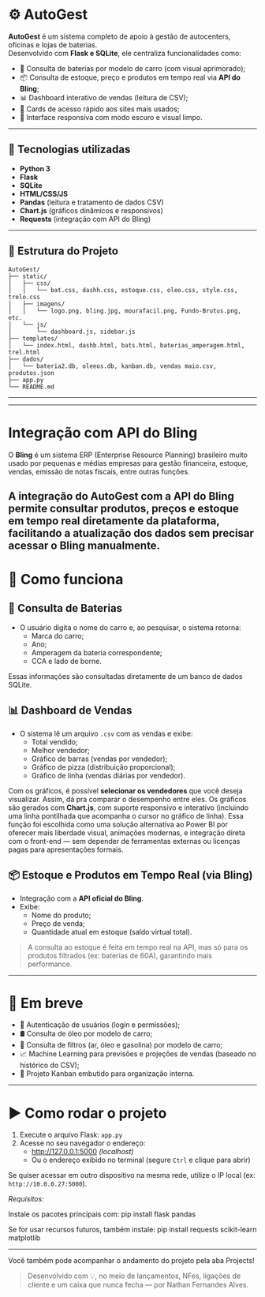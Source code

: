 # ⚙️ AutoGest

**AutoGest** é um sistema completo de apoio à gestão de autocenters, oficinas e lojas de baterias.  
Desenvolvido com **Flask e SQLite**, ele centraliza funcionalidades como:

- 🔋 Consulta de baterias por modelo de carro (com visual aprimorado);
- 📦 Consulta de estoque, preço e produtos em tempo real via **API do Bling**;
- 📊 Dashboard interativo de vendas (leitura de CSV);
- 🧱 Cards de acesso rápido aos sites mais usados;
- 🌙 Interface responsiva com modo escuro e visual limpo.

---

## 🔧 Tecnologias utilizadas

- **Python 3**
- **Flask**
- **SQLite**
- **HTML/CSS/JS**
- **Pandas** (leitura e tratamento de dados CSV)
- **Chart.js** (gráficos dinâmicos e responsivos)
- **Requests** (integração com API do Bling)

---

## 📁 Estrutura do Projeto

```plaintext
AutoGest/
├── static/
│   ├── css/
│   │   └── bat.css, dashh.css, estoque.css, oleo.css, style.css, trelo.css
│   ├── imagens/
│   │   └── logo.png, bling.jpg, mourafacil.png, Fundo-Brutus.png, etc.
│   └── js/
│       └── dashboard.js, sidebar.js
├── templates/
│   └── index.html, dashb.html, bats.html, baterias_amperagem.html, trel.html
├── dados/
│   └── bateria2.db, oleeos.db, kanban.db, vendas maio.csv, produtos.json
├── app.py
└── README.md
```
---
---
# Integração com API do Bling

O **Bling** é um sistema ERP (Enterprise Resource Planning) brasileiro muito usado por pequenas e médias empresas para gestão financeira, estoque, vendas, emissão de notas fiscais, entre outras funções.

A integração do AutoGest com a API do Bling permite consultar produtos, preços e estoque em tempo real diretamente da plataforma, facilitando a atualização dos dados sem precisar acessar o Bling manualmente.
---
# 🧠 Como funciona
## 🔋 Consulta de Baterias

- O usuário digita o nome do carro e, ao pesquisar, o sistema retorna:
  - Marca do carro;
  - Ano;
  - Amperagem da bateria correspondente;
  - CCA e lado de borne.

Essas informações são consultadas diretamente de um banco de dados SQLite.

## 📊 Dashboard de Vendas

- O sistema lê um arquivo `.csv` com as vendas e exibe:
  - Total vendido;
  - Melhor vendedor;
  - Gráfico de barras (vendas por vendedor);
  - Gráfico de pizza (distribuição proporcional);
  - Gráfico de linha (vendas diárias por vendedor).

Com os gráficos, é possível **selecionar os vendedores** que você deseja visualizar. Assim, dá pra comparar o desempenho entre eles.
Os gráficos são gerados com **Chart.js**, com suporte responsivo e interativo (incluindo uma linha pontilhada que acompanha o cursor no gráfico de linha).
Essa função foi escolhida como uma solução alternativa ao Power BI por oferecer mais liberdade visual, animações modernas, e integração direta com o front-end — sem depender de ferramentas externas ou licenças pagas para apresentações formais.

## 📦 Estoque e Produtos em Tempo Real (via Bling)

- Integração com a **API oficial do Bling**.
- Exibe:
  - Nome do produto;
  - Preço de venda;
  - Quantidade atual em estoque (saldo virtual total).

> A consulta ao estoque é feita em tempo real na API, mas só para os produtos filtrados (ex: baterias de 60A), garantindo mais performance.

---
# **🚀 Em breve**

- 🔐 Autenticação de usuários (login e permissões);
- 🛢 Consulta de óleo por modelo de carro;
- 🧰 Consulta de filtros (ar, óleo e gasolina) por modelo de carro;
- 📈 Machine Learning para previsões e projeções de vendas (baseado no histórico do CSV);
- 📌 Projeto Kanban embutido para organização interna.

---
# ▶️ Como rodar o projeto

1. Execute o arquivo Flask: `app.py`
2. Acesse no seu navegador o endereço:
   - http://127.0.0.1:5000 *(localhost)*
   - Ou o endereço exibido no terminal (segure `Ctrl` e clique para abrir)

Se quiser acessar em outro dispositivo na mesma rede, utilize o IP local (ex: `http://10.0.0.27:5000`).

*Requisitos:*

Instale os pacotes principais com:
pip install flask pandas

Se for usar recursos futuros, também instale:
pip install requests scikit-learn matplotlib

---
Você também pode acompanhar o andamento do projeto pela aba Projects!

> Desenvolvido com 💡, no meio de lançamentos, NFes, ligações de cliente e um caixa que nunca fecha — por Nathan Fernandes Alves.
